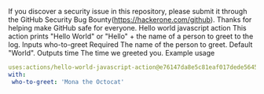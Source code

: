 If you discover a security issue in this repository, please submit it through the GitHub Security Bug Bounty(https://hackerone.com/github).
Thanks for helping make GitHub safe for everyone.
 Hello world javascript action
This action prints "Hello World" or "Hello" + the name of a person to greet to the log.
 Inputs
 who-to-greet
Required The name of the person to greet. Default "World".
 Outputs
 time
The time we greeted you.
 Example usage
```yaml
uses:actions/hello-world-javascript-action@e76147da8e5c81eaf017dede5645551d4b94427b
with:
 who-to-greet: 'Mona the Octocat'
```